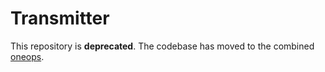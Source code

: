 # Transmitter

This repository is __deprecated__. The codebase has moved to the combined [oneops](https://github.com/oneops/oneops).
